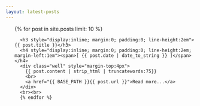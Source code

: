 ```yaml
---
layout: latest-posts
---
```


<ul class="posts">
  {% for post in site.posts limit: 10 %}
      
      <h3 style="display:inline; margin:0; padding:0; line-height:2em">{{ post.title }}</h3>
      <h4 style="display:inline; margin:0; padding:0; line-height:2em; margin-left:1em"><span>[ {{ post.date | date_to_string }} ]</span></h4>
      <div class="well" style="margin-top:4px">
        {{ post.content | strip_html | truncatewords:75}}
        <br>
        <a href="{{ BASE_PATH }}{{ post.url }}">Read more...</a>
      </div>
      <br><br>
      {% endfor %}
</ul>

